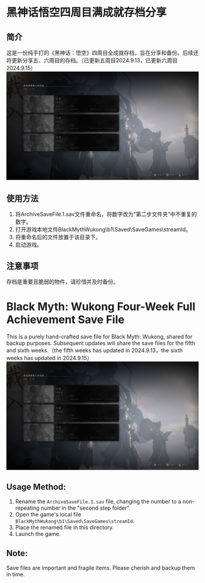
# 黑神话悟空四周目满成就存档分享

## 简介
这是一份纯手打的《黑神话：悟空》四周目全成就存档，旨在分享和备份。后续还将更新分享五、六周目的存档。（已更新五周目2024.9.13，已更新六周目2024.9.15）
![存档记录](.\\存档记录.png)

## 使用方法
1. 将ArchiveSaveFile.1.sav文件重命名，将数字改为“第二步文件夹”中不重复的数字。
2. 打开游戏本地文件BlackMythWukong\b1\Saved\SaveGames\streamId。
3. 将重命名后的文件放置于该目录下。
4. 启动游戏。

## 注意事项
存档是重要且脆弱的物件，请珍惜并及时备份。
# Black Myth: Wukong Four-Week Full Achievement Save File

This is a purely hand-crafted save file for Black Myth: Wukong, shared for backup purposes. Subsequent updates will share the save files for the fifth and sixth weeks.（the fifth weeks has updated in 2024.9.13，the sixth weeks has updated in 2024.9.15）
![存档记录](.\\存档记录.png)

## Usage Method:

1. Rename the `ArchiveSaveFile.1.sav` file, changing the number to a non-repeating number in the "second step folder".
2. Open the game's local file `BlackMythWukong\b1\Saved\SaveGames\streamId`.
3. Place the renamed file in this directory.
4. Launch the game.

## Note:

Save files are important and fragile items. Please cherish and backup them in time.